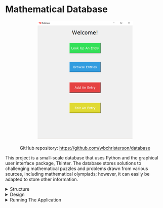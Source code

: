 # Mathematical Database

<div style="display: flex; flex-direction: column; align-items: center">
    <img alt="A sample image of the database main menu" width="300" src="/assets/Mathematical-Database-imgs/database-home.png">
    <div style="margin-top: 20px">
        GitHub repository: <a target="\_blank" href="https://github.com/wbchristerson/database">https://github.com/wbchristerson/database</a>
    </div>
</div>

This project is a small-scale database that uses Python and the graphical user interface package, Tkinter. The database stores solutions to challenging mathematical puzzles and problems drawn from various sources, including mathematical olympiads; however, it can easily be adapted to store other information.

<details>
    <summary>Structure</summary>
    <br>
    The database opens with a menu page and the following buttons: "Look Up An Entry"; "Browse Entries"; "Add An Entry"; and "Edit An Entry".
    <ul>
        <li>"Look Up An Entry" searches for various pieces of information or by an assigned ID. An expanded view for matching data entries is also available.</li>
        <li>"Browse Entries" lists all data entries in both a short form and an expanded view, similar to "Look Up An Entry".</li>
        <li>
            "Write Page" adds data entries. Since the main purpose of the database is to store mathematical puzzles and problems, accepted data include:
            <ul>
                <li>topic</li>
                <li>key words (tags)</li>
                <li>source</li>
                <li>date of completion</li>
                <li>level of difficulty</li>
                <li>problem/puzzle statement (with or without LaTeX formatting)</li>
                <li>solution (with or without LaTeX formatting)</li>
                <li>additional notes</li>
            </ul>
        </li>
        <li>"Edit An Entry" alters information about existing data entries. IDs cannot be changed.</li>
    </ul>

    The project was inspired by <a href="https://artofproblemsolving.com/community/c5h1559064p9530694" target="\_blank">this post</a> by v_Enhance on the website Art of Problem Solving.

    <div style="margin-bottom: 20px;"/>
</details>

<details>
    <summary>Design</summary>
    <br>

    The application begins with the menu shown above. All other page frames have return buttons back to this page. Clicking "Look Up An Entry" brings you to the following frame in the first image below. As mentioned above, you can make queries based on ID in the database or one of the "Add Entry" attributes described above. When the corresponding check box is clicked, an entry widget appears to input data. If no items match the search conditions, then a message to this effect appears in the following text box. Otherwise, a series of search results appears, as seen in the second image below. An "expanded view" check button can be used to toggle between abridged and complete forms of data entries. Warnings will be given for invalid or out-of-range IDs or dates.

    <br>
    <br>

    Note that the "Mentioned Words" and "Source" fields will select entries which match any single searched word (even among many).

    <div style="display: flex; flex-direction: row; justify-content: space-around; flex-wrap: wrap; margin-top: 20px; margin-bottom: 20px;">
        <img style="margin-top: 10px; margin-bottom: 10px;" alt="The Blank Database Search Page" width="300" src="/assets/Mathematical-Database-imgs/database-search-blank.png">
        <img style="margin-top: 10px; margin-bottom: 10px;" alt="The Database Search Page After A Query" width="300" src="/assets/Mathematical-Database-imgs/database-search-data.png">
    </div>

    Clicking "Browse Entries" brings you to the following frame in the first image below. Clicking "Browse" will provide a list of all entries in the database as seen in the second image below. Similar to "Look Up An Entry", clicking the "Expanded View" button will provide more information about items.

    <div style="display: flex; flex-direction: row; justify-content: space-around; flex-wrap: wrap; margin-top: 20px; margin-bottom: 20px;">
        <img style="margin-top: 10px; margin-bottom: 10px;" alt="The Blank Database Browse Page" width="300" src="/assets/Mathematical-Database-imgs/database-browse-blank.png">
        <img style="margin-top: 10px; margin-bottom: 10px;" alt="The Database Browse Page After Browsing" width="300" src="/assets/Mathematical-Database-imgs/database-browse-data.png">
    </div>

    Clicking "Add An Entry" brings you to the following frame in the first image below. The fields for a new data entry match those on the "Look Up An Entry" page, as seen in the second image below. The entry can be cancelled or saved, after which you return to the menu. Warnings are provided for invalid date entries. The collection of all data entries is kept in a JSON file as a list of "DataEntry" objects (which is stored in the form of a list of Python dictionaries for serialization).

    <div style="display: flex; flex-direction: row; justify-content: space-around; flex-wrap: wrap; margin-top: 20px; margin-bottom: 20px;">
        <img style="margin-top: 10px; margin-bottom: 10px;" alt="The Blank Database Write Page" width="300" src="/assets/Mathematical-Database-imgs/database-write-blank.png" style="max-height: 400px;">
        <img style="margin-top: 10px; margin-bottom: 10px;" alt="The Database Write Page After Inputting An Entry" width="300" src="/assets/Mathematical-Database-imgs/database-write-data.png" style="max-height: 400px;">
    </div>

    Clicking "Edit An Entry" brings you to the following frame in the first image below. Input an ID and click "Edit" to update an entry. The fields will be populated with the corresponding data, as shown below in the second image. If the ID is invalid or out of range then a warning appears. Similarly, warnings appear for updating a date to an invalid choice. When finished updating, click the save button. If you do not wish to keep the changes, cancel. In both cases, you will return to the menu page.

    <div style="display: flex; flex-direction: row; justify-content: space-around; flex-wrap: wrap; margin-top: 20px; margin-bottom: 20px;">
        <img style="margin-top: 10px; margin-bottom: 10px;" alt="The Blank Database Edit Page" width="300" src="/assets/Mathematical-Database-imgs/database-edit-blank.png" style="max-height: 400px;">
        <img style="margin-top: 10px; margin-bottom: 10px;" alt="The Database Edit Page After Choosing An Entry To Edit" width="300" src="/assets/Mathematical-Database-imgs/database-edit-data.png" style="max-height: 400px;">
    </div>
</details>

<details>
    <summary>Running The Application</summary>
    <br>
    Python must be installed on your computer to run the application. If you do not have it installed, you can download it for free. For details, see <a href="https://www.python.org/downloads/" target="\_blank">this page</a>. For reference, this project was created using Python version 3.1.
    <br>
    <br>
    If you are running an operating system other than Windows, then you may have to download and install additional software to accommodate the Tkinter toolkit. To learn more or to trouble shoot, see these pages:
    <ul>
        <li><a href="https://www.python.org/download/mac/tcltk/" target="\_blank">https://www.python.org/download/mac/tcltk/</a></li>
        <li><a href="https://wiki.python.org/moin/TkInter" target="\_blank">https://wiki.python.org/moin/TkInter</a></li>
        <li><a href="https://stackoverflow.com/questions/36760839/why-my-python-installed-via-home-brew-not-include-tkinter" target="\_blank">https://stackoverflow.com/questions/36760839/why-my-python-installed-via-home-brew-not-include-tkinter</a></li>
    </ul>
    To download the project, you can clone the repository using this terminal command:
    <br>
    <code>git clone https://github.com/wbchristerson/database.git</code>
    <br>
    <br>
    Alternatively, follow the instructions below to download to a hard drive:
    <ul>
        <li>Navigate to <a href="https://github.com/wbchristerson/database" target="\_blank">this page</a>.</li>
        <li>Click the green "Clone or download" button towards the right then choose "Download ZIP".</li>
        <li>Find the folder <code>database-master</code> in your Downloads folder or wherever it was placed on your device.</li>
        <li>Right click and choose "Extract All".</li>
        <li>Go to <code>database-master</code>, enter <code>database-master</code> again, then double click <code>database.py</code>. The menu will appear.</li>
    </ul>
    Note: The project comes with sample database entries to illustrate how the application works. If you wish to delete these entries and begin with a completely blank database, double click the file <code>delete_database.py</code>. A window will open, prompting you to confirm that you wish to delete all existing entries. To continue, type 'y'. To cancel, type 'n'. For a more aesthetically pleasing presentation of the original problems in the database, see <a href="https://github.com/wbchristerson/database/blob/master/sample_problems.pdf" target="\_blank">sample_problems.pdf</a>.

    <div style="margin-bottom: 20px;"/>
</details>

